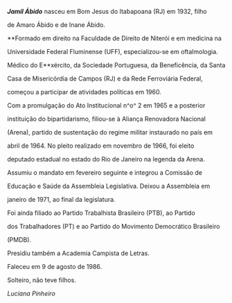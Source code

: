 

***Jamil Ábido*** nasceu em Bom Jesus do Itabapoana (RJ) em 1932, filho

de Amaro Ábido e de Inane Ábido.



**Formado em direito na Faculdade de Direito de Niterói e em medicina na

Universidade Federal Fluminense (UFF), especializou-se em oftalmologia.

Médico do E**xército, da Sociedade Portuguesa, da Beneficência, da Santa

Casa de Misericórdia de Campos (RJ) e da Rede Ferroviária Federal,

começou a participar de atividades políticas em 1960.



Com a promulgação do Ato Institucional n^o^ 2 em 1965 e a posterior

instituição do bipartidarismo, filiou-se à Aliança Renovadora Nacional

(Arena), partido de sustentação do regime militar instaurado no país em

abril de 1964. No pleito realizado em novembro de 1966, foi eleito

deputado estadual no estado do Rio de Janeiro na legenda da Arena.

Assumiu o mandato em fevereiro seguinte e integrou a Comissão de

Educação e Saúde da Assembleia Legislativa. Deixou a Assembleia em

janeiro de 1971, ao final da legislatura.



Foi ainda filiado ao Partido Trabalhista Brasileiro (PTB), ao Partido

dos Trabalhadores (PT) e ao Partido do Movimento Democrático Brasileiro

(PMDB).



Presidiu também a Academia Campista de Letras.



Faleceu em 9 de agosto de 1986.



Solteiro, não teve filhos.



*Luciana Pinheiro*



